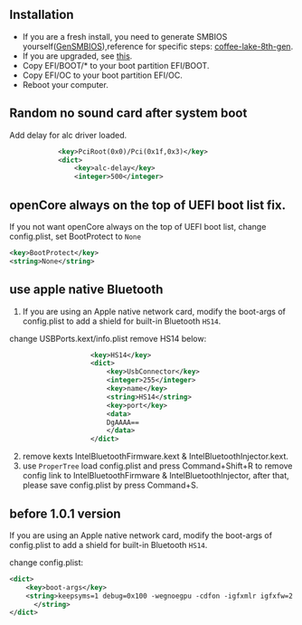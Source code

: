 ## Installation

- If you are a fresh install, you need to generate SMBIOS yourself([GenSMBIOS](https://github.com/corpnewt/GenSMBIOS)),reference for specific steps: [coffee-lake-8th-gen](https://khronokernel.github.io/Opencore-Vanilla-Laptop-Guide/config.plist/coffee-lake-8th-gen.html#Platforminfo).
- If you are upgraded, see [this](https://github.com/zysuper/Thinkpad-X1-extreme-EFI/issues/28).
- Copy EFI/BOOT/\* to your boot partition EFI/BOOT.
- Copy EFI/OC to your boot partition EFI/OC.
- Reboot your computer.

## Random no sound card after system boot

Add delay for alc driver loaded.

```xml
			<key>PciRoot(0x0)/Pci(0x1f,0x3)</key>
			<dict>
				<key>alc-delay</key>
				<integer>500</integer>
```

## openCore always on the top of UEFI boot list fix.

If you not want openCore always on the top of UEFI boot list, change config.plist, set BootProtect to `None`

```xml
<key>BootProtect</key>
<string>None</string>
```

## use apple native Bluetooth

1. If you are using an Apple native network card, modify the boot-args of config.plist to add a shield for built-in
   Bluetooth `HS14`.

change USBPorts.kext/info.plist remove HS14 below:

```xml
					<key>HS14</key>
					<dict>
						<key>UsbConnector</key>
						<integer>255</integer>
						<key>name</key>
						<string>HS14</string>
						<key>port</key>
						<data>
						DgAAAA==
						</data>
					</dict>
```

2. remove kexts IntelBluetoothFirmware.kext & IntelBluetoothInjector.kext.
3. use `ProperTree` load config.plist and press Command+Shift+R to remove config link to IntelBluetoothFirmware & IntelBluetoothInjector, after that, please save config.plist by press Command+S.

## before 1.0.1 version

If you are using an Apple native network card, modify the boot-args of config.plist to add a shield for built-in
Bluetooth `HS14`.

change config.plist:

```xml
<dict>
	<key>boot-args</key>
	<string>keepsyms=1 debug=0x100 -wegnoegpu -cdfon -igfxmlr igfxfw=2 uia_exclude=HS14,HS05,HS06,USR1,USR2
      </string>
</dict>
```
